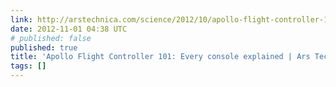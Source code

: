 ```yaml
---
link: http://arstechnica.com/science/2012/10/apollo-flight-controller-101-every-console-explained/
date: 2012-11-01 04:38 UTC
# published: false
published: true
title: 'Apollo Flight Controller 101: Every console explained | Ars Technica'
tags: []
---
```



